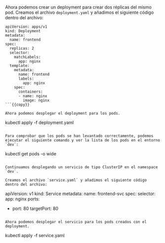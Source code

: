 Ahora podemos crear un deployment para crear dos réplicas del mismo pod.
Creamos el archivo `deployment.yaml` y añadimos el siguiente código dentro del archivo:

```
apiVersion: apps/v1
kind: Deployment
metadata:
  name: frontend
spec:
  replicas: 2
  selector:
    matchLabels:
      app: nginx
  template:
    metadata:
      name: frontend
      labels:
        app: nginx
    spec:
      containers:
      - name: nginx
        image: nginx
```{{copy}}

Ahora podemos desplegar el deployment para los pods.

```
kubectl apply -f deployment.yaml
```{{exec}}

Para comprobar que los pods se han levantado correctamente, podemos ejecutar el siguiente comando y ver la lista de los pods en el entorno `dev`:

```
kubectl get pods -o wide
```{{exec}}

Continuamos desplegando un servicio de tipo ClusterIP en el namespace `dev`.

Creamos el archivo `service.yaml` y añadimos el siguiente código dentro del archivo:

```
apiVersion: v1
kind: Service
metadata:
  name: frontend-svc
spec:
  selector:
    app: nginx
  ports:
  - port: 80
    targetPort: 80
```{{copy}}

Ahora podemos desplegar el servicio para los pods creados con el deployment.

```
kubectl apply -f service.yaml
```{{exec}}